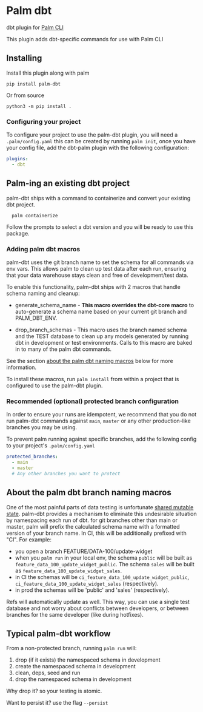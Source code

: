 # Palm dbt

dbt plugin for [Palm CLI](https://github.com/palmetto/palm-cli)

This plugin adds dbt-specific commands for use with Palm CLI

## Installing

Install this plugin along with palm

`pip install palm-dbt`

Or from source

`python3 -m pip install .`

### Configuring your project

To configure your project to use the palm-dbt plugin, you will need a `.palm/config.yaml`
this can be created by running `palm init`, once you have your config file,
add the dbt-palm plugin with the following configuration:

```yaml
plugins:
  - dbt
```

## Palm-ing an existing dbt project
palm-dbt ships with a command to containerize and convert your existing dbt project.

```
  palm containerize
```

Follow the prompts to select a dbt version and you will be ready to use this package. 

### Adding palm dbt macros

palm-dbt uses the git branch name to set the schema for all commands via env vars.
This allows palm to clean up test data after each run, ensuring that your data 
warehouse stays clean and free of development/test data.

To enable this functionality, palm-dbt ships with 2 macros that handle schema naming
and cleanup:

* generate_schema_name - **This macro overrides the dbt-core macro** to auto-generate 
a schema name based on your current git branch and PALM_DBT_ENV.

* drop_branch_schemas - This macro uses the branch named schema and the TEST database
to clean up any models generated by running dbt in development or test environments.
Calls to this macro are baked in to many of the palm dbt commands.

See the section [about the palm dbt naming macros](#about-the-palm-dbt-branch-naming-macros) 
below for more information.


To install these macros, run `palm install` from within a project that is configured
to use the palm-dbt plugin.

### Recommended (optional) protected branch configuration

In order to ensure your runs are idempotent, we recommend that you do not run 
palm-dbt commands against `main`, `master` or any other production-like branches
you may be using.

To prevent palm running against specific branches, add the following config to
your project's `.palm/config.yaml`

```yaml
protected_branches:
  - main
  - master
  # Any other branches you want to protect
```

## About the palm dbt branch naming macros

One of the most painful parts of data testing is unfortunate 
[shared mutable state](https://stackoverflow.com/questions/44219903/why-is-shared-mutability-bad). 
palm-dbt provides a mechanism to eliminate this undesirable situation by namespacing 
each run of dbt. for git branches other than main or master, palm will prefix the 
calculated schema name with a formatted version of your branch name. In CI, this 
will be additionally prefixed with "CI". For example: 

- you open a branch FEATURE/DATA-100/update-widget
- when you `palm run` in your local env, the schema `public` will be built as 
`feature_data_100_update_widget_public`. The schema `sales` will be built as 
`feature_data_100_update_widget_sales`. 
- in CI the schemas will be `ci_feature_data_100_update_widget_public`, 
`ci_feature_data_100_update_widget_sales` (respectively). 
- in prod the schemas will be 'public' and 'sales' (respectively). 

Refs will automatically update as well. This way, you can use a single test 
database and not worry about conflicts between developers, or between branches 
for the same developer (like during hotfixes). 

## Typical palm-dbt workflow

From a non-protected branch, running `palm run` will:
1. drop (if it exists) the namespaced schema in development
2. create the namespaced schema in development
3. clean, deps, seed and run
4. drop the namespaced schema in development

Why drop it? so your testing is atomic. 

Want to persist it? use the flag `--persist`
